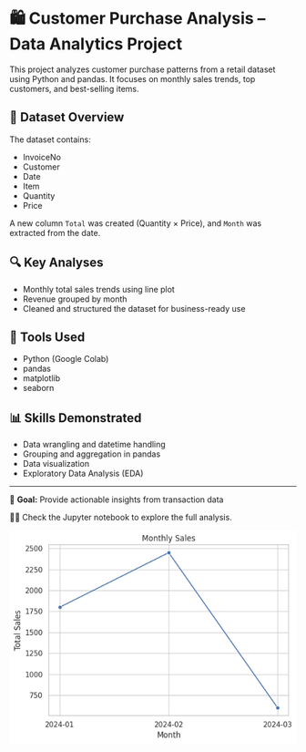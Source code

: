 # 🛍 Customer Purchase Analysis – Data Analytics Project

This project analyzes customer purchase patterns from a retail dataset using Python and pandas. It focuses on monthly sales trends, top customers, and best-selling items.

## 📁 Dataset Overview
The dataset contains:
- InvoiceNo
- Customer
- Date
- Item
- Quantity
- Price

A new column `Total` was created (Quantity × Price), and `Month` was extracted from the date.

## 🔍 Key Analyses
- Monthly total sales trends using line plot
- Revenue grouped by month
- Cleaned and structured the dataset for business-ready use

## 🧰 Tools Used
- Python (Google Colab)
- pandas
- matplotlib
- seaborn

## 📊 Skills Demonstrated
- Data wrangling and datetime handling
- Grouping and aggregation in pandas
- Data visualization
- Exploratory Data Analysis (EDA)

---

🎯 **Goal:** Provide actionable insights from transaction data

👨‍💻 Check the Jupyter notebook to explore the full analysis.

![Monthly Sales Trend](sales_trend.png)

